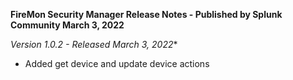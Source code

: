 **FireMon Security Manager Release Notes - Published by Splunk Community March 3, 2022**

*Version 1.0.2 - Released March 3, 2022** 

* Added get device and update device actions

